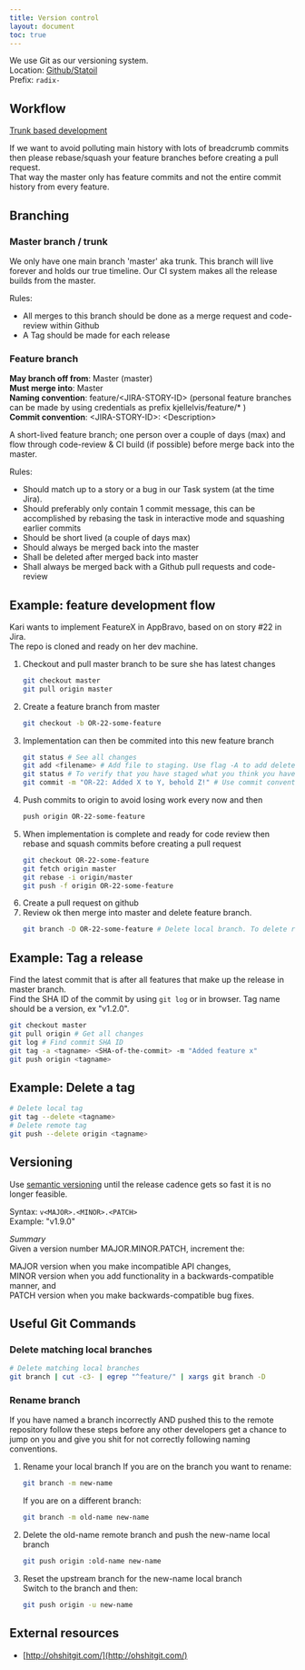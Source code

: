 ```yaml
---
title: Version control
layout: document
toc: true
---
```


We use Git as our versioning system.  
Location: [Github/Statoil](https://github.com/statoil)  
Prefix: `radix-`

## Workflow
[Trunk based development](https://trunkbaseddevelopment.com/)

If we want to avoid polluting main history with lots of breadcrumb commits then please rebase/squash your feature branches before creating a pull request.  
That way the master only has feature commits and not the entire commit history from every feature.

## Branching

### Master branch / trunk

We only have one main branch 'master' aka trunk. This branch will live forever and holds
our true timeline. Our CI system makes all the release builds from the master.

Rules:

* All merges to this branch should be done as a merge request and code-review within Github
* A Tag should be made for each release

### Feature branch
__May branch off from__: Master (master)  
__Must merge into__: Master  
__Naming convention__: feature/&lt;JIRA-STORY-ID&gt; (personal feature branches can be made by using credentials as prefix kjellelvis/feature/* )  
__Commit convention__: &lt;JIRA-STORY-ID&gt;: &lt;Description&gt;

A short-lived feature branch; one person over a couple of days (max) and flow through code-review & CI build (if possible) before merge back into the master.

Rules:
* Should match up to a story or a bug in our Task system (at the time Jira).
* Should preferably only contain 1 commit message, this can be accomplished by rebasing the task in interactive mode and squashing earlier commits
* Should be short lived (a couple of days max)
* Should always be merged back into the master
* Shall be deleted after merged back into master
* Shall always be merged back with a Github pull requests and code-review

## Example: feature development flow

Kari wants to implement FeatureX in AppBravo, based on on story #22 in Jira.  
The repo is cloned and ready on her dev machine.

1. Checkout and pull master branch to be sure she has latest changes  
    ```bash
    git checkout master
    git pull origin master
    ```
1. Create a feature branch from master  
   ```bash
   git checkout -b OR-22-some-feature
   ```
1. Implementation can then be commited into this new feature branch
   ```bash
   git status # See all changes
   git add <filename> # Add file to staging. Use flag -A to add deleted files.
   git status # To verify that you have staged what you think you have staged
   git commit -m "OR-22: Added X to Y, behold Z!" # Use commit convention
   ```
1. Push commits to origin to avoid losing work every now and then
   ```bash
   push origin OR-22-some-feature
   ```
1. When implementation is complete and ready for code review then rebase and squash commits before creating a pull request
   ```bash
   git checkout OR-22-some-feature
   git fetch origin master
   git rebase -i origin/master
   git push -f origin OR-22-some-feature
   ```
1. Create a pull request on github
1. Review ok then merge into master and delete feature branch.  
   ```bash
   git branch -D OR-22-some-feature # Delete local branch. To delete remote then just push the delete button as part of the pull request dialog.
   ```

## Example: Tag a release

Find the latest commit that is after all features that make up the release in master branch.  
Find the SHA ID of the commit by using `git log` or in browser.
Tag name should be a version, ex "v1.2.0".
```bash
git checkout master
git pull origin # Get all changes
git log # Find commit SHA ID
git tag -a <tagname> <SHA-of-the-commit> -m "Added feature x"
git push origin <tagname>
```

## Example: Delete a tag
```bash
# Delete local tag
git tag --delete <tagname>
# Delete remote tag
git push --delete origin <tagname>
```

## Versioning
Use [semantic versioning](https://semver.org/) until the release cadence gets so fast it is no longer feasible.  

Syntax: `v<MAJOR>.<MINOR>.<PATCH>`  
Example: "v1.9.0"

_Summary_  
Given a version number MAJOR.MINOR.PATCH, increment the:  

MAJOR version when you make incompatible API changes,  
MINOR version when you add functionality in a backwards-compatible manner, and  
PATCH version when you make backwards-compatible bug fixes.  



## Useful Git Commands

### Delete matching local branches
```bash
# Delete matching local branches
git branch | cut -c3- | egrep "^feature/" | xargs git branch -D  
```

### Rename branch
If you have named a branch incorrectly AND pushed this to the remote repository follow these steps before any other developers get a chance to jump on you and give you shit for not correctly following naming conventions.

1. Rename your local branch
   If you are on the branch you want to rename:
   ```bash
   git branch -m new-name
   ```  
   
   If you are on a different branch:
   ```bash
   git branch -m old-name new-name
   ```
2. Delete the old-name remote branch and push the new-name local branch
   ```bash
   git push origin :old-name new-name
   ```
3. Reset the upstream branch for the new-name local branch  
   Switch to the branch and then:
   ```bash
   git push origin -u new-name
   ```  
   
## External resources
* [http://ohshitgit.com/](http://ohshitgit.com/)
